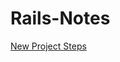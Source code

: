Rails-Notes
===========

[New Project Steps](https://github.com/traughber/Rails-Notes/blob/master/New-Project-Steps.md#steps-to-start-a-new-project)
